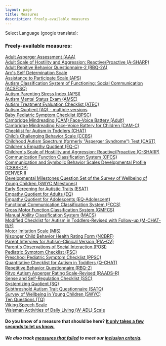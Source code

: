 ```yaml
---
layout: page
title: Measures
description: freely-available measures
---
```


Select Language (google translate):  

<div id="google_translate_element"></div><script type="text/javascript">
function googleTranslateElementInit() {
  new google.translate.TranslateElement({pageLanguage: 'en', layout: google.translate.TranslateElement.InlineLayout.SIMPLE, gaTrack: true, gaId: 'UA-64320648-1'}, 'google_translate_element');
}
</script><script type="text/javascript" src="//translate.google.com/translate_a/element.js?cb=googleTranslateElementInit"></script>  

### Freely-available measures:  
[Adult Asperger Assessment (AAA)](http://disabilitymeasures.org/aaa)  
[Adult Scale of Hostility and Aggression: Reactive/Proactive (A-SHARP)](http://disabilitymeasures.org/a-sharp)  
[Adult Repitive Behavior Questionnaire-2 (RBQ-2A)](http://disabilitymeasures.org/RBQ-2A)  
[Arc's Self Determination Scale](http://disabilitymeasures.org/Arc-Self-Deter)   
[Assistance to Participate Scale (APS)](http://disabilitymeasures.org/aps)   
[Autism Classification System of Functioning: Social Communication (ACSF:SC)](http://disabilitymeasures.org/acsf-sc)   
[Autism Parenting Stress Index (APSI)](http://disabilitymeasures.org/apsi)  
[Autism Mental Status Exam (AMSE)](http://disabilitymeasures.org/amse)  
[Autism Treatment Evaluation Checklist (ATEC)](http://disabilitymeasures.org/atec)  
[Autism Quotient (AQ) - multiple versions](http://disabilitymeasures.org/aq)  
[Baby Pediatric Symptom Checklist (BPSC)](http://disabilitymeasures.org/BPSC/)  
[Cambridge Mindreading (CAM) Face-Voice Battery (Adult)](http://disabilitymeasures.org/CAM-Adult/)    
[Cambridge Mindreading Face-Voice Battery for Children (CAM-C)](http://disabilitymeasures.org/CAM-C/)   
[Checklist for Autism in Toddlers (CHAT)](http://disabilitymeasures.org/CHAT)   
[Child’s Challenging Behavior Scale (CCBS)](http://disabilitymeasures.org/ccbs)   
[Childhood Autism Spectrum (formerly "Asperger Syndrome") Test (CAST)](http://disabilitymeasures.org/cast)   
[Children's Empathy Quotient (EQ-C)](http://disabilitymeasures.org/EQ-C)   
[Children's Scale of Hostility and Aggression: Reactive/Proactive (C-SHARP)](http://disabilitymeasures.org/c-sharp)  
[Communication Function Classification System (CFCS)](http://disabilitymeasures.org/cfcs)  
[Communication and Symbolic Behavior Scales Developmental Profile (CSBS-DP)](http://disabilitymeasures.org/csbs-dp)   
[DENVER II](http://disabilitymeasures.org/denverii)  
[Developmental Milestones Question Set of the Survey of Wellbeing of Young Children (SWYC Milestones)](http://disabilitymeasures.org/SWYC-Milestones)  
[Early Screening for Autistic Traits (ESAT)](http://disabilitymeasures.org/ESAT)   
[Empathy Quotient for Adults (EQ)](http://disabilitymeasures.org/EQ-Adult)  
[Empathy Quotient for Adolescents (EQ-Adolescent)](http://disabilitymeasures.org/EQ-Adol)   
[Functional Communication Classification System (FCCS)](http://disabilitymeasures.org/fccs)     
[Gross Motor Function Classification System (GMFCS)](http://disabilitymeasures.org/gmfcs)  
[Manual Ability Classification System (MACS)](http://disabilitymeasures.org/macs/)  
[Modified Checklist for Autism in Toddlers-Revised with Follow-up (M-CHAT-R/F)](http://disabilitymeasures.org/m-chat)   
[Motor Imitation Scale (MIS)](http://disabilitymeasures.org/mis)   
[Nisonger Child Behavior Health Rating Form (NCBRF)](http://disabilitymeasures.org/ncbrf)  
[Parent Interview for Autism–Clinical Version (PIA–CV)](http://disabilitymeasures.org/pia-cv)  
[Parent's Observations of Social Interaction (POSI)](http://disabilitymeasures.org/POSI/)  
[Pediatric Symptom Checklist (PSC)](http://disabilitymeasures.org/PSC/)  
[Preschool Pediatric Symptom Checklist (PPSC)](http://disabilitymeasures.org/PPSC/)    
[Quantitative Checklist for Autism in Toddlers (Q-CHAT)](http://disabilitymeasures.org/qchat)  
[Repetitive Behavior Questionnaire (RBQ-2)](http://disabilitymeasures.org/RBQ-2)  
[Ritvo Autism Asperger Rating Scale-Revised (RAADS-R)](http://disabilitymeasures.org/raads-r)  
[Sense and Self-Regulation Checklist (SSC)](http://disabilitymeasures.org/ssc)    
[Systemizing Quotient (SQ)](http://disabilitymeasures.org/SQ-Adult)    
[Subthreshold Autism Trait Questionnaire (SATQ)](http://disabilitymeasures.org/SATQ/)  
[Survey of Wellbeing in Young Children (SWYC)](http://disabilitymeasures.org/SWYC)  
[Ten Questions (TQ)](http://disabilitymeasures.org/tenquestions)      
[Viking Speech Scale](http://disabilitymeasures.org/viking)  
[Waisman Activities of Daily Living (W-ADL) Scale](http://disabilitymeasures.org/w-adl)

#### Do you know of a measure that should be here? [It only takes a few seconds to let us know.](http://disabilitymeasures.org/contribute)

##### We also track [measures that failed](http://disabilitymeasures.org/pages/donotqualify.html) to meet our [inclusion criteria](http://disabilitymeasures.org/criteria).

